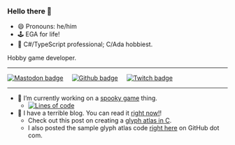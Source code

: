 ### Hello there 👋

- 😄 Pronouns: he/him
- 🕹️ EGA for life!
- 💾 C#/TypeScript professional; C/Ada hobbiest.

Hobby game developer.

___

[![Mastodon badge](https://img.shields.io/mastodon/follow/000055580?domain=https%3A%2F%2Fmastodon.online&style=social)](https://mastodon.online/@ctor)&nbsp;&nbsp;&nbsp;&nbsp;
[![Github badge](https://img.shields.io/github/followers/jgshort?style=social)](https://github.com/jgshort)&nbsp;&nbsp;&nbsp;&nbsp;
[![Twitch badge](https://img.shields.io/twitch/status/ctortv?style=social)](https://twitch.tv/ctortv)

---

- 🔭 I’m currently working on a [spooky game](https://github.com/jgshort/spooky) thing.
    - [![Lines of code](https://img.shields.io/tokei/lines/github/jgshort/spooky?style=flat-square)](https://github.com/jgshort/spooky)
- 🔭 I have a terrible blog. You can read it [right now!](https://ctor.tv)!
    - Check out this post on creating a [glyph atlas in C](https://ctor.tv/blog/spooky-glyph-atlas/).
    - I also posted the sample glyph atlas code [right here](https://github.com/jgshort/glyphs) on GitHub dot com.

<!--
**jgshort/jgshort** is a ✨ _special_ ✨ repository because its `README.md` (this file) appears on your GitHub profile.

Here are some ideas to get you started:

- 🔭 I’m currently working on ...
- 🌱 I’m currently learning ...
- 👯 I’m looking to collaborate on ...
- 🤔 I’m looking for help with ...
- 💬 Ask me about ...
- 📫 How to reach me: ...
- 😄 Pronouns: ...
- ⚡ Fun fact: ...
-->
